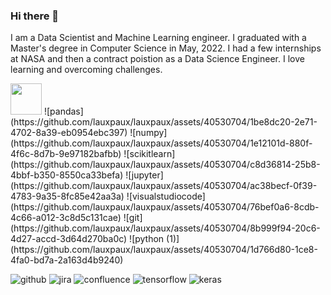 ### Hi there 👋

I am a Data Scientist and Machine Learning engineer. I graduated with a Master's degree in Computer Science in May, 2022. I had a few internships at NASA and then a contract poistion as a Data Science Engineer. I love learning and overcoming challenges. 


<img src="https://github.com/lauxpaux/lauxpaux/assets/40530704/cc1ba782-831a-4b35-8452-bf80b4d5f958" width="50" height="50">
![pandas](https://github.com/lauxpaux/lauxpaux/assets/40530704/1be8dc20-2e71-4702-8a39-eb0954ebc397)
![numpy](https://github.com/lauxpaux/lauxpaux/assets/40530704/1e12101d-880f-4f6c-8d7b-9e97182bafbb)
![scikitlearn](https://github.com/lauxpaux/lauxpaux/assets/40530704/c8d36814-25b8-4bbf-b350-8550ca33befa)
![jupyter](https://github.com/lauxpaux/lauxpaux/assets/40530704/ac38becf-0f39-4783-9a35-8fc85e42aa3a)
![visualstudiocode](https://github.com/lauxpaux/lauxpaux/assets/40530704/76bef0a6-8cdb-4c66-a012-3c8d5c131cae)
![git](https://github.com/lauxpaux/lauxpaux/assets/40530704/8b999f94-20c6-4d27-accd-3d64d270ba0c)
![python (1)](https://github.com/lauxpaux/lauxpaux/assets/40530704/1d766d80-1ce8-4fa0-bd7a-2a163d4b9240)

![github](https://github.com/lauxpaux/lauxpaux/assets/40530704/4e6972ea-44e2-4c95-b4ba-c2a8157b0345)
![jira](https://github.com/lauxpaux/lauxpaux/assets/40530704/530a709d-6a64-47e4-b125-c71275eb7778)
![confluence](https://github.com/lauxpaux/lauxpaux/assets/40530704/c4d57977-2c51-4de0-a6d3-e37dba216f7f)
![tensorflow](https://github.com/lauxpaux/lauxpaux/assets/40530704/bebee0fc-59dc-47c8-8f2b-84e65b2ae0f5)
![keras](https://github.com/lauxpaux/lauxpaux/assets/40530704/6c9ad51e-0cfe-4320-b90e-84445ea3b4c6)

<!--
**lauxpaux/lauxpaux** is a ✨ _special_ ✨ repository because its `README.md` (this file) appears on your GitHub profile.

Here are some ideas to get you started:

- 🔭 I’m currently working on ...
- 🌱 I’m currently learning ...
- 👯 I’m looking to collaborate on ...
- 🤔 I’m looking for help with ...
- 💬 Ask me about ...![Uploading python.svg…]()

- 📫 How to reach me: ...
- 😄 Pronouns: ...
- ⚡ Fun fact: ...
-->
